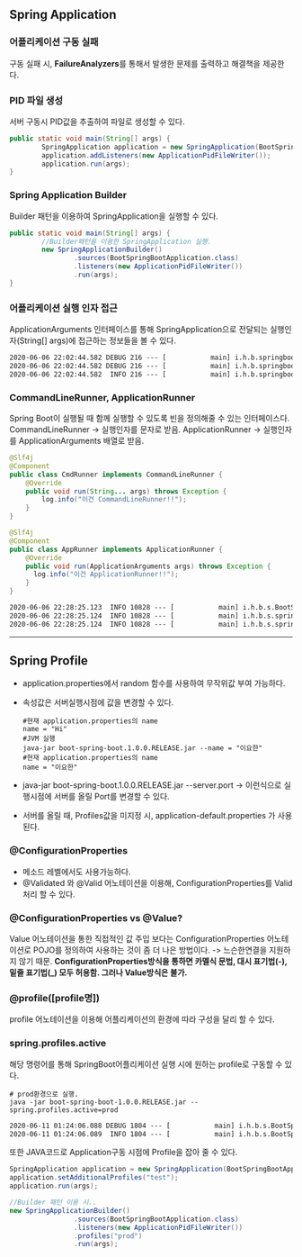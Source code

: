 ## Spring Application

### 어플리케이션 구동 실패

구동 실패 시, **FailureAnalyzers**를 통해서 발생한 문제를 출력하고 해결책을 제공한다.

### PID 파일 생성

서버 구동시 PID값을 추출하여 파일로 생성할 수 있다.

```java
public static void main(String[] args) {
		SpringApplication application = new SpringApplication(BootSpringBootApplication.class);
		application.addListeners(new ApplicationPidFileWriter());
		application.run(args);
}
```

### Spring Application Builder

Builder 패턴을 이용하여 SpringApplication을 실행할 수 있다.

```java
public static void main(String[] args) {
		//Builder패턴을 이용한 SpringApplication 실행.
		new SpringApplicationBuilder()
				.sources(BootSpringBootApplication.class)
				.listeners(new ApplicationPidFileWriter())
				.run(args);
}
```



### 어플리케이션 실행 인자 접근

ApplicationArguments 인터페이스를 통해 SpringApplication으로 전달되는 실행인자(String[] args)에 접근하는 정보들을 볼 수 있다.

```reStructuredText
2020-06-06 22:02:44.582 DEBUG 216 --- [           main] i.h.b.springboot.config.AppArgsAccessor  : debug=false
2020-06-06 22:02:44.582 DEBUG 216 --- [           main] i.h.b.springboot.config.AppArgsAccessor  : files=[]
2020-06-06 22:02:44.582  INFO 216 --- [           main] i.h.b.springboot.config.AppArgsAccessor  : options= []
```



### CommandLineRunner, ApplicationRunner

Spring Boot이 실행될 때 함께 실행할 수 있도록 빈을 정의해줄 수 있는 인터페이스다.
CommandLineRunner -> 실행인자를 문자로 받음.
ApplicationRunner -> 실행인자를 ApplicationArguments 배열로 받음.

```java
@Slf4j
@Component
public class CmdRunner implements CommandLineRunner {
    @Override
    public void run(String... args) throws Exception {
        log.info("이건 CommandLineRunner!!");
    }
}

```

```java
@Slf4j
@Component
public class AppRunner implements ApplicationRunner {
    @Override
    public void run(ApplicationArguments args) throws Exception {
      log.info("이건 ApplicationRunner!!");
    }
}
```

```reStructuredText
2020-06-06 22:28:25.123  INFO 10828 --- [           main] i.h.b.s.BootSpringBootApplication        : Started BootSpringBootApplication in 3.738 seconds (JVM running for 6.202)
2020-06-06 22:28:25.124  INFO 10828 --- [           main] i.h.b.s.springFunction.runner.AppRunner  : 이건 ApplicationRunner!!
2020-06-06 22:28:25.124  INFO 10828 --- [           main] i.h.b.s.springFunction.runner.CmdRunner  : 이건 CommandLineRunner!!
```

---

## Spring Profile

- application.properties에서 random 함수를 사용하여 무작위값 부여 가능하다.

- 속성값은 서버실행시점에 값을 변경할 수 있다.

  ```properties
  #현재 application.properties의 name
  name = "Hi"
  #JVM 실행
  java-jar boot-spring-boot.1.0.0.RELEASE.jar --name = "이요한"
  #현재 application.properties의 name
  name = "이요한"
  ```

- java-jar boot-spring-boot.1.0.0.RELEASE.jar --server.port -> 이런식으로 실행시점에 서버를 올릴 Port를 변경할 수 있다.

- 서버를 올릴 때, Profiles값을 미지정 시, application-default.properties 가 사용된다.

  

### @ConfigurationProperties

- 메소드 레벨에서도 사용가능하다.
- @Validated 와 @Valid 어노테이션을 이용해,  ConfigurationProperties를 Valid처리 할 수 있다.

### @ConfigurationProperties vs @Value?

Value 어노테이션을 통한 직접적인 값 주입 보다는 ConfigurationProperties 어노테이션로 POJO를 정의하여 사용하는 것이 좀 더 나은 방법이다.
-> 느슨한연결을 지원하지 않기 때문. 
**ConfigurationProperties방식을 통하면 카멜식 문법, 대시 표기법(-), 밑줄 표기법(_) 모두 허용함. 그러나 Value방식은 불가.**  

### @profile([profile명])

profile 어노테이션을 이용해 어플리케이션의 환경에 따라 구성을 달리 할 수 있다.

### spring.profiles.active

해당 명령어를 통해 SpringBoot어플리케이션 실행 시에 원하는 profile로 구동할 수 있다.

```properties
# prod환경으로 실행.
java -jar boot-spring-boot-1.0.0.RELEASE.jar --spring.profiles.active=prod  
```

```reStructuredText
2020-06-11 01:24:06.088 DEBUG 1804 --- [           main] i.h.b.s.BootSpringBootApplication        : Running with Spring Boot v2.2.6.RELEASE, Spring v5.2.5.RELEASE
2020-06-11 01:24:06.089  INFO 1804 --- [           main] i.h.b.s.BootSpringBootApplication        : The following profiles are active: prod

```

또한 JAVA코드로 Application구동 시점에 Profile을 잡아 줄 수 있다.

```java
SpringApplication application = new SpringApplication(BootSpringBootApplication.class);
application.setAdditionalProfiles("test");
application.run(args);

//Builder 패턴 이용 시..
new SpringApplicationBuilder()
				.sources(BootSpringBootApplication.class)
				.listeners(new ApplicationPidFileWriter())
				.profiles("prod")
				.run(args);
```





